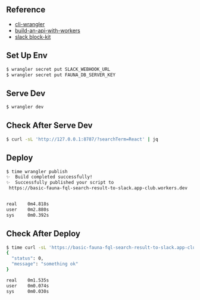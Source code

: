 ## Reference

- [cli-wrangler](https://developers.cloudflare.com/workers/cli-wrangler/install-update/)
- [build-an-api-with-workers](https://developers.cloudflare.com/pages/tutorials/build-an-api-with-workers/)
- [slack block-kit](https://api.slack.com/block-kit/building#getting_started)

## Set Up Env

```bash
$ wrangler secret put SLACK_WEBHOOK_URL
$ wrangler secret put FAUNA_DB_SERVER_KEY
```

## Serve Dev

```bash
$ wrangler dev
```

## Check After Serve Dev

```bash
$ curl -sL 'http://127.0.0.1:8787/?searchTerm=React' | jq
```

## Deploy

```bash
$ time wrangler publish
✨  Build completed successfully!
✨  Successfully published your script to
 https://basic-fauna-fql-search-result-to-slack.app-club.workers.dev


real    0m4.818s
user    0m2.880s
sys     0m0.392s
```

## Check After Deploy

```bash
$ time curl -sL 'https://basic-fauna-fql-search-result-to-slack.app-club.workers.dev/?searchTerm=React' | jq
{
  "status": 0,
  "message": "something ok"
}

real    0m1.535s
user    0m0.074s
sys     0m0.030s
```
